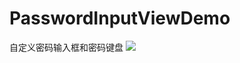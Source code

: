 # PasswordInputViewDemo
自定义密码输入框和密码键盘
<img src="https://github.com/dabinghao123/PasswordInputViewDemo/blob/master/Simulator%20Screen%20Shot%20-%20iPhone%20X%CA%80%20-%202019-09-30%20at%2017.58.04.png">
